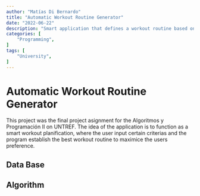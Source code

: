 ```yaml
---
author: "Matías Di Bernardo"
title: "Automatic Workout Routine Generator"
date: "2022-06-22"
description: "Smart application that defines a workout routine based on input parameters."
categories: [
    "Programming",
]
tags: [
    "University",
]
---
```


# Automatic Workout Routine Generator
This project was the final project asignment for the Algoritmos y Programación II on UNTREF. The idea of the application is to function as a smart workout planification, where the user input certain criterias and the program establish the best workout routine to maximice the users preference. 

## Data Base

## Algorithm


